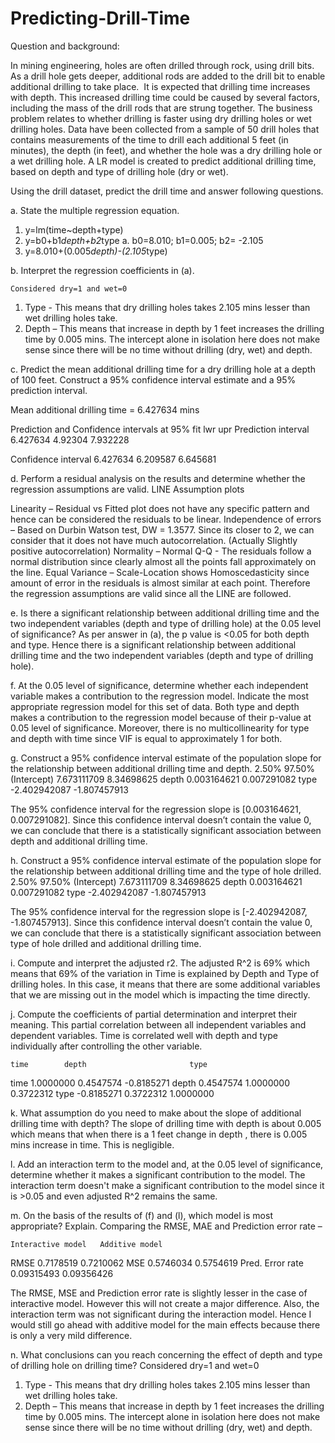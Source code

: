 # Predicting-Drill-Time

Question and background:

In mining engineering, holes are often drilled through rock, using drill bits. As a drill hole gets deeper, additional rods are added to the drill bit to enable additional drilling to take place.  It is expected that drilling time increases with depth. This increased drilling time could be caused by several factors, including the mass of the drill rods that are strung together. The business problem relates to whether drilling is faster using dry drilling holes or wet drilling holes. Data have been collected from a sample of 50 drill holes that contains measurements of the time to drill each additional 5 feet (in minutes), the depth (in feet), and whether the hole was a dry drilling hole or a wet drilling hole. A LR model is created to predict additional drilling time, based on depth and type of drilling hole (dry or wet).


Using the drill dataset, predict the drill time and answer following questions.


a. State the multiple regression equation.

1.	y=lm(time~depth+type)
2.	y=b0+b1*depth+b2*type
a.	b0=8.010; b1=0.005; b2= -2.105
3.	y=8.010+(0.005*depth)-(2.105*type)
 

b. Interpret the regression coefficients in (a).

    Considered dry=1 and wet=0
1.	Type - This means that dry drilling holes takes 2.105 mins lesser than wet drilling holes take.
2.	Depth – This means that increase in depth by 1 feet increases the drilling time by 0.005 mins.
The intercept alone in isolation here does not make sense since there will be no time without drilling (dry, wet) and depth.

c. Predict the mean additional drilling time for a dry drilling hole at a depth of 100 feet. Construct 
a 95% confidence interval estimate and a 95% prediction interval.

Mean additional drilling time = 6.427634 mins

Prediction and Confidence intervals at 95%
	fit     	lwr      	upr
Prediction interval	6.427634	4.92304	7.932228

Confidence interval	6.427634	6.209587	6.645681



d. Perform a residual analysis on the results and determine whether the regression assumptions are valid.
LINE Assumption plots 
 

Linearity – Residual vs Fitted plot does not have any specific pattern and hence can be considered the residuals to be linear.
Independence of errors – Based on Durbin Watson test, DW = 1.3577. Since its closer to 2, we can consider that it does not have much autocorrelation. (Actually Slightly positive autocorrelation)
Normality – Normal Q-Q - The residuals follow a normal distribution since clearly almost all the points fall approximately on the line.
Equal Variance – Scale-Location shows Homoscedasticity since amount of error in the residuals is almost similar at each point.
Therefore the regression assumptions are valid since all the LINE are followed. 

e. Is there a significant relationship between additional drilling time and the two independent variables (depth and type of drilling hole) at the 0.05 level of significance?
As per answer in (a), the p value is <0.05 for both depth and type. Hence there is a significant relationship between additional drilling time and the two independent variables (depth and type of drilling hole).

f. At the 0.05 level of significance, determine whether each independent variable makes a contribution to the regression model. Indicate the most appropriate regression model for this set of data.
Both type and depth makes a contribution to the regression model because of their p-value at 0.05 level of significance. Moreover, there is no multicollinearity for type and depth with time since VIF is equal to approximately 1 for both. 

g. Construct a 95% confidence interval estimate of the population slope for the relationship between additional drilling time and depth.
 	2.50%	97.50%
(Intercept)	7.673111709	8.34698625
depth	0.003164621	0.007291082
type	-2.402942087	-1.807457913

The 95% confidence interval for the regression slope is [0.003164621, 0.007291082]. Since this confidence interval doesn’t contain the value 0, we can conclude that there is a statistically significant association between depth and additional drilling time.

h. Construct a 95% confidence interval estimate of the population slope for the relationship between additional drilling time and the type of hole drilled.
 	2.50%	97.50%
(Intercept)	7.673111709	8.34698625
depth	0.003164621	0.007291082
type	-2.402942087	-1.807457913
		

The 95% confidence interval for the regression slope is [-2.402942087, -1.807457913]. Since this confidence interval doesn’t contain the value 0, we can conclude that there is a statistically significant association between type of hole drilled and additional drilling time.

i. Compute and interpret the adjusted r2.
The adjusted R^2 is 69% which means that 69% of the variation in Time is explained by Depth and Type of drilling holes. In this case, it means that there are some additional variables that we are missing out in the model which is impacting the time directly.

j. Compute the coefficients of partial determination and interpret their meaning.
This partial correlation between all independent variables and dependent variables. Time is correlated well with depth and type individually after controlling the other variable.

	time     	depth       	            type
time   	1.0000000	0.4547574	-0.8185271
depth  	0.4547574	1.0000000	0.3722312
type  	-0.8185271	0.3722312	1.0000000

k. What assumption do you need to make about the slope of additional drilling time with depth?
The slope of drilling time with depth is about 0.005 which means that when there is a 1 feet change in depth , there is 0.005 mins increase in time. This is negligible.

l. Add an interaction term to the model and, at the 0.05 level of significance, determine whether it makes a significant contribution to the model.
The interaction term doesn't make a significant contribution to the model since it is >0.05 and even adjusted R^2 remains the same. 
 

m. On the basis of the results of (f) and (l), which model is most appropriate? Explain.
Comparing the RMSE, MAE and Prediction error rate – 

	Interactive model	Additive model
RMSE	0.7178519	0.7210062
MSE	0.5746034	0.5754619
Pred. Error rate	0.09315493	0.09356426

The RMSE, MSE and Prediction error rate is slightly lesser in the case of interactive model. However this will not create a major difference. Also, the interaction term was not significant during the interaction model. Hence I would still go ahead with additive model for the main effects because there is only a very mild difference.

n. What conclusions can you reach concerning the effect of depth and type of drilling hole on drilling time?
Considered dry=1 and wet=0
1.	Type - This means that dry drilling holes takes 2.105 mins lesser than wet drilling holes take.
2.	Depth – This means that increase in depth by 1 feet increases the drilling time by 0.005 mins.
The intercept alone in isolation here does not make sense since there will be no time without drilling (dry, wet) and depth.





